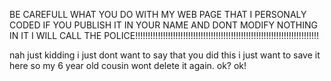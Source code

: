 BE CAREFULL WHAT YOU DO WITH MY 
WEB PAGE THAT I PERSONALY CODED
IF YOU PUBLISH IT IN YOUR NAME AND 
DONT MODIFY NOTHING IN IT I WILL 
CALL THE POLICE!!!!!!!!!!!!!!!!!!!!!!!!!!!!!!!!!!!!!!!!!!!!!!!!!!!!!!!!!!!!!!!!!!!!!!!!!

nah just kidding i just dont want to say that you did this
i just want to save it here so my 6 year old cousin wont
delete it again. ok? ok!
